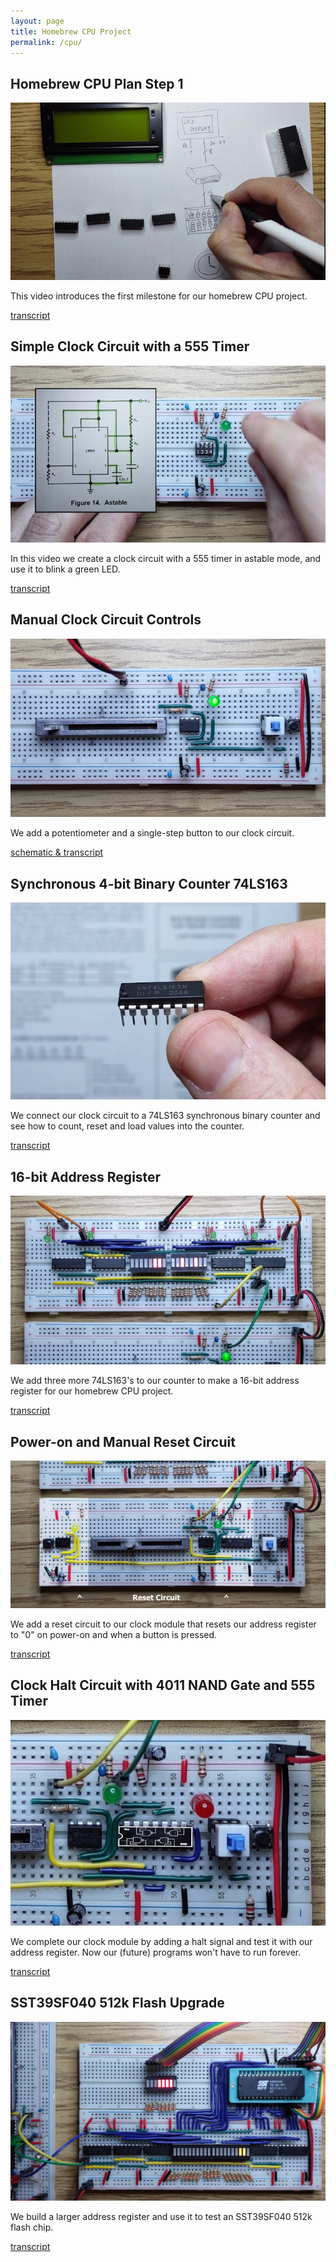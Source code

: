 ```yaml
---
layout: page
title: Homebrew CPU Project
permalink: /cpu/
---
```


## Homebrew CPU Plan Step 1

<a href="https://youtu.be/QNkcTAgxSCc" class="yt-screen">
<img src="/images/step1.jpg" alt="Homebrew CPU Plan Step 1">
</a>

This video introduces the first milestone for our homebrew CPU project.

[transcript](/cpu-step-1/)

## Simple Clock Circuit with a 555 Timer

<a href="https://youtu.be/QfnkuXDf6NE" class="yt-screen">
<img src="/images/555.jpg" alt="Simple Clock Circuit with a 555 Timer">
</a>

In this video we create a clock circuit with a 555 timer in astable mode, and use it to blink a green LED.

[transcript](/clock-circuit/)

## Manual Clock Circuit Controls

<a href="https://youtu.be/LNIVcQHGDm4" class="yt-screen">
<img src="/images/clock_controls.jpg" alt="Manual Clock Circuit Controls">
</a>

We add a potentiometer and a single-step button to our clock circuit.

[schematic & transcript](/clock-controls/)

## Synchronous 4-bit Binary Counter 74LS163

<a href="https://youtu.be/U7ARbuAPPs4" class="yt-screen">
<img src="/images/74ls163.jpg" alt="Synchronous 4-bit Binary Counter 74LS163">
</a>

We connect our clock circuit to a 74LS163 synchronous binary counter and see how to count, reset and load values into the counter.

[transcript](/74ls163-counter/)

## 16-bit Address Register

<a href="https://youtu.be/FKlDwOu2p_8" class="yt-screen">
<img src="/images/16bit.jpg" alt="16-bit Address Register">
</a>

We add three more 74LS163's to our counter to make a 16-bit address register
for our homebrew CPU project.

[transcript](/16bit/)

## Power-on and Manual Reset Circuit

<a href="https://youtu.be/gnpy3CmJbko" class="yt-screen">
<img src="/images/reset.jpg" alt="Power-on and Manual Reset Circuit">
</a>

We add a reset circuit to our clock module that resets our address register to "0" on power-on and when a button is pressed.

[transcript](/reset/)

## Clock Halt Circuit with 4011 NAND Gate and 555 Timer

<a href="https://youtu.be/-j5fzLaksTk" class="yt-screen">
<img src="/images/halt.jpg" alt="Clock Halt Circuit with 4011 NAND Gate and 555 Timer">
</a>

We complete our clock module by adding a halt signal and test it with our address register. Now our (future) programs won't have to run forever.

[transcript](/halt/)

## SST39SF040 512k Flash Upgrade

<a href="https://youtu.be/UDAXxEo3heA" class="yt-screen">
<img src="/images/512k.jpg" alt="SST39SF040 512k Flash Upgrade">
</a>

We build a larger address register and use it to test an SST39SF040 512k flash chip.

[transcript](/512k-flash/)
